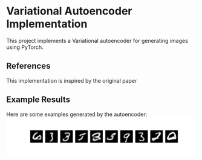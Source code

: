 # Variational Autoencoder Implementation

This project implements a Variational autoencoder for generating images using PyTorch.

## References
This implementation is inspired by the original paper
## Example Results
Here are some examples generated by the autoencoder:
![generated_images.png](vae_output/generated_images.png)